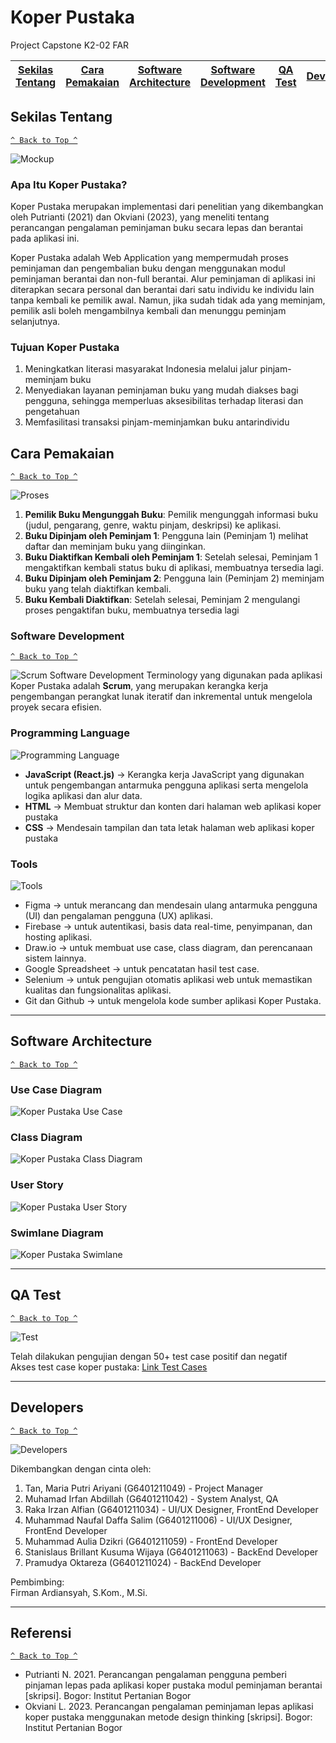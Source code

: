 # Koper Pustaka 
Project Capstone K2-02 FAR

[Sekilas Tentang](#sekilas-tentang) | [Cara Pemakaian](#cara-pemakaian) | [Software Architecture](#software-architecture) | [Software Development](#software-development) |   [QA Test](#qa-test) | [Developers](#developers)  | [Referensi](#referensi)
:---:|:---:|:---:|:---:|:---:|:---:|:---:|


## Sekilas Tentang  
[`^ Back to Top ^`](#koper-pustaka)

![Mockup](Readme-Documentation/Mockup.jpg)

### Apa Itu Koper Pustaka?
Koper Pustaka merupakan implementasi dari penelitian yang dikembangkan oleh Putrianti (2021) dan Okviani (2023), yang meneliti tentang perancangan pengalaman peminjaman buku secara lepas dan berantai pada aplikasi ini.

Koper Pustaka adalah Web Application yang mempermudah proses peminjaman dan pengembalian buku dengan menggunakan modul peminjaman berantai dan non-full berantai. Alur peminjaman di aplikasi ini diterapkan secara personal dan berantai dari satu individu ke individu lain tanpa kembali ke pemilik awal. Namun, jika sudah tidak ada yang meminjam, pemilik asli boleh mengambilnya kembali dan menunggu peminjam selanjutnya.

### Tujuan Koper Pustaka
1. Meningkatkan literasi masyarakat Indonesia melalui jalur pinjam-meminjam buku
2. Menyediakan layanan peminjaman buku yang mudah diakses bagi pengguna, sehingga memperluas aksesibilitas terhadap literasi dan pengetahuan
3. Memfasilitasi transaksi pinjam-meminjamkan buku antarindividu

## Cara Pemakaian
[`^ Back to Top ^`](#koper-pustaka)

![Proses](Readme-Documentation/Proses.jpg)
1. **Pemilik Buku Mengunggah Buku**: Pemilik mengunggah informasi buku (judul, pengarang, genre, waktu pinjam, deskripsi) ke aplikasi.
2. **Buku Dipinjam oleh Peminjam 1**: Pengguna lain (Peminjam 1) melihat daftar dan meminjam buku yang diinginkan.
3. **Buku Diaktifkan Kembali oleh Peminjam 1**: Setelah selesai, Peminjam 1 mengaktifkan kembali status buku di aplikasi, membuatnya tersedia lagi.
4. **Buku Dipinjam oleh Peminjam 2**: Pengguna lain (Peminjam 2) meminjam buku yang telah diaktifkan kembali.
5. **Buku Kembali Diaktifkan**: Setelah selesai, Peminjam 2 mengulangi proses pengaktifan buku, membuatnya tersedia lagi


### Software Development
[`^ Back to Top ^`](#koper-pustaka)  

![Scrum](Readme-Documentation/Scrum-Process.jpg)
Software Development Terminology yang digunakan pada aplikasi Koper Pustaka adalah **Scrum**, yang merupakan kerangka kerja pengembangan perangkat lunak iteratif dan inkremental untuk mengelola proyek secara efisien.

### Programming Language
![Programming Language](Readme-Documentation/ProgrammingLanguage.jpg)
- **JavaScript (React.js)** -> Kerangka kerja JavaScript yang digunakan untuk pengembangan antarmuka pengguna aplikasi serta mengelola logika aplikasi dan alur data.
- **HTML** -> Membuat struktur dan konten dari halaman web aplikasi koper pustaka
- **CSS** -> Mendesain tampilan dan tata letak halaman web aplikasi koper pustaka


### Tools
![Tools](Readme-Documentation/Tools-Revisi.jpg) 
- Figma ->  untuk merancang dan mendesain ulang antarmuka pengguna (UI) dan pengalaman pengguna (UX) aplikasi.
- Firebase -> untuk autentikasi, basis data real-time, penyimpanan, dan hosting aplikasi.
- Draw.io -> untuk membuat use case, class diagram, dan perencanaan sistem lainnya.
- Google Spreadsheet -> untuk pencatatan hasil test case.
- Selenium -> untuk pengujian otomatis aplikasi web untuk memastikan kualitas dan fungsionalitas aplikasi.
- Git dan Github -> untuk mengelola kode sumber aplikasi Koper Pustaka.

---
## Software Architecture
[`^ Back to Top ^`](#koper-pustaka)

### Use Case Diagram
![Koper Pustaka Use Case](Readme-Documentation/KoperPustaka-Use%20Case.jpg)

### Class Diagram
![Koper Pustaka Class Diagram](Readme-Documentation/KoperPustaka-Classdiagram.jpg)

### User Story
![Koper Pustaka User Story](Readme-Documentation/KoperPustaka-UserStory.jpg)

### Swimlane Diagram
![Koper Pustaka Swimlane](Readme-Documentation/KoperPustaka-SwimlaneDiagram.jpg)

---

## QA Test
[`^ Back to Top ^`](#koper-pustaka) 

![Test](Readme-Documentation/QAtest.jpg)

Telah dilakukan pengujian dengan 50+ test case positif dan negatif  
Akses test case koper pustaka: [Link Test Cases ](https://docs.google.com/spreadsheets/d/1Es9WJ3QGWzJV7X28O3a05ISMaogh-Nv3WEUXA2VtEgo/edit?usp=sharing)

---

## Developers
[`^ Back to Top ^`](#koper-pustaka)

![Developers](Readme-Documentation/Collaborators.jpg)

Dikembangkan dengan cinta oleh:
1. Tan, Maria Putri Ariyani (G6401211049) - Project Manager
2. Muhamad Irfan Abdillah (G6401211042) - System Analyst, QA
3. Raka Irzan Alfian (G6401211034) - UI/UX Designer, FrontEnd Developer
4. Muhammad Naufal Daffa Salim (G6401211006) - UI/UX Designer, FrontEnd Developer
5. Muhammad Aulia Dzikri (G6401211059) - FrontEnd Developer
6. Stanislaus Brillant Kusuma Wijaya (G6401211063) - BackEnd Developer
7. Pramudya Oktareza (G6401211024) - BackEnd Developer

Pembimbing:  
Firman Ardiansyah, S.Kom., M.Si.

---

## Referensi
[`^ Back to Top ^`](#koper-pustaka)
- Putrianti N. 2021. Perancangan pengalaman pengguna pemberi pinjaman lepas pada aplikasi koper pustaka modul peminjaman berantai [skripsi]. Bogor: Institut Pertanian Bogor
- Okviani L. 2023. Perancangan pengalaman peminjaman lepas aplikasi koper pustaka menggunakan metode design thinking [skripsi]. Bogor: Institut Pertanian Bogor